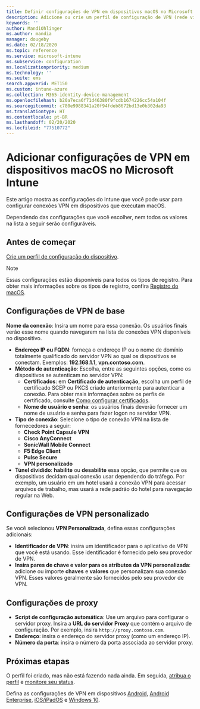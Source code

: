```yaml
---
title: Definir configurações de VPN em dispositivos macOS no Microsoft Intune – Azure | Microsoft Docs
description: Adicione ou crie um perfil de configuração de VPN (rede virtual privada), incluindo os detalhes da conexão, o túnel dividido, as configurações de VPN personalizadas com o identificador, os pares chave e valor, as configurações de proxy com um script de configuração, endereço IP ou FQDN e porta TCP no Microsoft Intune em dispositivos que executam o macOS.
keywords: ''
author: MandiOhlinger
ms.author: mandia
manager: dougeby
ms.date: 02/18/2020
ms.topic: reference
ms.service: microsoft-intune
ms.subservice: configuration
ms.localizationpriority: medium
ms.technology: ''
ms.suite: ems
search.appverid: MET150
ms.custom: intune-azure
ms.collection: M365-identity-device-management
ms.openlocfilehash: b20a7eca6f71d46380f9fcdb1674226cc54a104f
ms.sourcegitcommit: c780e9988341a20f94fdeb8672bd13e0b302da93
ms.translationtype: HT
ms.contentlocale: pt-BR
ms.lasthandoff: 02/20/2020
ms.locfileid: "77510772"
---
```

# <a name="add-vpn-settings-on-macos-devices-in-microsoft-intune"></a>Adicionar configurações de VPN em dispositivos macOS no Microsoft Intune



Este artigo mostra as configurações do Intune que você pode usar para configurar conexões VPN em dispositivos que executam macOS.

Dependendo das configurações que você escolher, nem todos os valores na lista a seguir serão configuráveis.

## <a name="before-you-begin"></a>Antes de começar

[Crie um perfil de configuração do dispositivo](vpn-settings-configure.md).

> [!NOTE]
> Essas configurações estão disponíveis para todos os tipos de registro. Para obter mais informações sobre os tipos de registro, confira [Registro do macOS](../enrollment/macos-enroll.md).

## <a name="base-vpn-settings"></a>Configurações de VPN de base

**Nome da conexão**: Insira um nome para essa conexão. Os usuários finais verão esse nome quando navegarem na lista de conexões VPN disponíveis no dispositivo.
- **Endereço IP ou FQDN**: forneça o endereço IP ou o nome de domínio totalmente qualificado do servidor VPN ao qual os dispositivos se conectam. Exemplos: **192.168.1.1**, **vpn.contoso.com**.
- **Método de autenticação**: Escolha, entre as seguintes opções, como os dispositivos se autenticam no servidor VPN:
  - **Certificados**: em **Certificado de autenticação**, escolha um perfil de certificado SCEP ou PKCS criado anteriormente para autenticar a conexão. Para obter mais informações sobre os perfis de certificado, consulte [Como configurar certificados](../protect/certificates-configure.md).
  - **Nome de usuário e senha**: os usuários finais deverão fornecer um nome de usuário e senha para fazer logon no servidor VPN.
- **Tipo de conexão**: Selecione o tipo de conexão VPN na lista de fornecedores a seguir:
  - **Check Point Capsule VPN**
  - **Cisco AnyConnect**
  - **SonicWall Mobile Connect**
  - **F5 Edge Client**
  - **Pulse Secure**
  - **VPN personalizado**
- **Túnel dividido**: **habilite** ou **desabilite** essa opção, que permite que os dispositivos decidam qual conexão usar dependendo do tráfego. Por exemplo, um usuário em um hotel usará a conexão VPN para acessar arquivos de trabalho, mas usará a rede padrão do hotel para navegação regular na Web.

<!--- **Per-app VPN** - Select this option if you want to associate this VPN connection with an iOS/iPadOS or macOS app so that the connection will be opened when the app is run. You can associate the VPN profile with an app when you assign the software. For more information, see [How to assign and monitor apps](../apps/apps-deploy.md). --->

## <a name="custom-vpn-settings"></a>Configurações de VPN personalizado

Se você selecionou **VPN Personalizada**, defina essas configurações adicionais:

- **Identificador de VPN**: insira um identificador para o aplicativo de VPN que você está usando. Esse identificador é fornecido pelo seu provedor de VPN.
- **Insira pares de chave e valor para os atributos da VPN personalizada**: adicione ou importe **chaves** e **valores** que personalizam sua conexão VPN. Esses valores geralmente são fornecidos pelo seu provedor de VPN.

## <a name="proxy-settings"></a>Configurações de proxy

- **Script de configuração automática**: Use um arquivo para configurar o servidor proxy. Insira a **URL do servidor Proxy** que contém o arquivo de configuração. Por exemplo, insira `http://proxy.contoso.com`.
- **Endereço**: insira o endereço do servidor proxy (como um endereço IP).
- **Número da porta**: insira o número da porta associada ao servidor proxy.

## <a name="next-steps"></a>Próximas etapas

O perfil foi criado, mas não está fazendo nada ainda. Em seguida, [atribua o perfil](device-profile-assign.md) e [monitore seu status](device-profile-monitor.md).

Defina as configurações de VPN em dispositivos [Android](vpn-settings-android.md), [Android Enterprise](vpn-settings-android-enterprise.md), [iOS/iPadOS](vpn-settings-ios.md) e [Windows 10](vpn-settings-windows-10.md).
